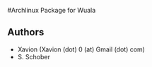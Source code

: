#Archlinux Package for Wuala

## Authors

- Xavion (Xavion (dot) 0 (at) Gmail (dot) com)
- S. Schober
